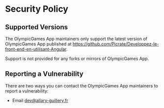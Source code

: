 # Security Policy

## Supported Versions

The OlympicGames App maintainers only support the latest version of OlympicGames App published at https://github.com/Picrate/Developpez-le-front-end-en-utilisant-Angular.

Support is not provided for any forks or mirrors of OlympicGames App.

## Reporting a Vulnerability

There are two ways you can contact the OlympicGames App maintainers to report a vulnerability:
- Email [dev@allary-guillery.fr](mailto:dev@allary-guillery.fr)

